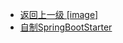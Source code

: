 - [返回上一级 [image]](SpringBoot/image/)
- [自制SpringBootStarter](SpringBoot/image/自制SpringBootStarter/)

